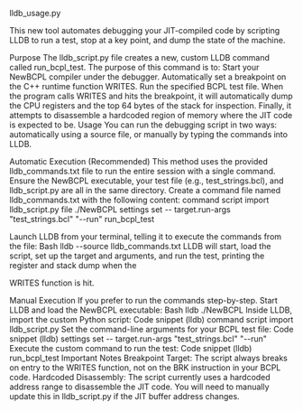 lldb_usage.py

This new tool automates debugging your JIT-compiled code by scripting LLDB to run a test, stop at a key point, and dump the state of the machine.

Purpose
The lldb_script.py file creates a new, custom LLDB command called run_bcpl_test. The purpose of this command is to:
Start your NewBCPL compiler under the debugger.
Automatically set a breakpoint on the C++ runtime function WRITES.
Run the specified BCPL test file.
When the program calls WRITES and hits the breakpoint, it will automatically dump the CPU registers and the top 64 bytes of the stack for inspection.
Finally, it attempts to disassemble a hardcoded region of memory where the JIT code is expected to be.
Usage
You can run the debugging script in two ways: automatically using a source file, or manually by typing the commands into LLDB.

Automatic Execution (Recommended)
This method uses the provided lldb_commands.txt file to run the entire session with a single command.
Ensure the NewBCPL executable, your test file (e.g., test_strings.bcl), and lldb_script.py are all in the same directory.
Create a command file named
lldb_commands.txt with the following content:
command script import lldb_script.py
file ./NewBCPL
settings set -- target.run-args "test_strings.bcl" "--run"
run_bcpl_test

Launch LLDB from your terminal, telling it to execute the commands from the file:
Bash
lldb --source lldb_commands.txt
LLDB will start, load the script, set up the target and arguments, and run the test, printing the register and stack dump when the

WRITES function is hit.

Manual Execution
If you prefer to run the commands step-by-step.
Start LLDB and load the NewBCPL executable:
Bash
lldb ./NewBCPL
Inside LLDB, import the custom Python script:
Code snippet
(lldb) command script import lldb_script.py
Set the command-line arguments for your BCPL test file:
Code snippet
(lldb) settings set -- target.run-args "test_strings.bcl" "--run"
Execute the custom command to run the test:
Code snippet
(lldb) run_bcpl_test
Important Notes
Breakpoint Target: The script always breaks on entry to the WRITES function, not on the BRK instruction in your BCPL code.
Hardcoded Disassembly: The script currently uses a hardcoded address range to disassemble the JIT code. You will need to manually update this in lldb_script.py if the JIT buffer address changes.
